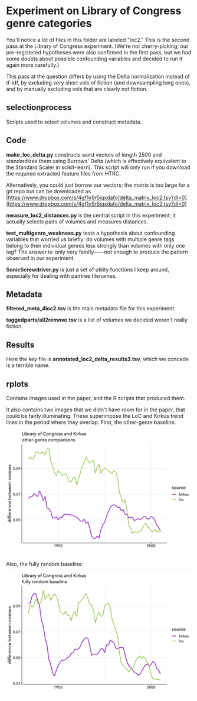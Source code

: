 Experiment on Library of Congress genre categories
==================================================

You'll notice a lot of files in this folder are labeled "loc2." This is the second pass at the Library of Congress experiment. (We're not cherry-picking; our pre-registered hypotheses were also confirmed in the first pass, but we had some doubts about possible confounding variables and decided to run it again more carefully.)

This pass at the question differs by using the Delta normalization instead of tf-idf, by excluding very short vols of fiction (and downsampling long ones), and by manually excluding vols that are clearly not fiction.

selectionprocess
----------------

Scripts used to select volumes and construct metadata.

Code
----

**make_loc_delta.py** constructs word vectors of length 2500 and standardizes them using Burrows' Delta (which is effectively equivalent to the Standard Scaler in scikit-learn). This script will only run if you download the required extracted feature files from HTRC.

Alternatively, you could just borrow our vectors; the matrix is too large for a git repo but can be downloaded as [https://www.dropbox.com/s/4gf1y9r5iqxdafo/delta_matrix_loc2.tsv?dl=0](https://www.dropbox.com/s/4gf1y9r5iqxdafo/delta_matrix_loc2.tsv?dl=0)

**measure_loc2_distances.py** is the central script in this experiment; it actually selects pairs of volumes and measures distances.

**test_multigenre_weakness.py** tests a hypothesis about confounding variables that worried us briefly: do volumes with multiple genre tags belong to their individual genres less strongly than volumes with only one tag? The answer is: only very faintly——not enough to produce the pattern observed in our experiment.

**SonicScrewdriver.py** is just a set of utility functions I keep around, especially for dealing with pairtree filenames.

Metadata
--------

**filtered_meta_4loc2.tsv** is the main metadata file for this experiment.

**taggedparts/all2remove.tsv** is a list of volumes we decided weren't really fiction.

Results
-------

Here the key file is **annotated_loc2_delta_results3.tsv**, which we concede is a terrible name.

rplots
------

Contains images used in the paper, and the R scripts that produced them.

It also contains two images that we didn't have room for in the paper, that could be fairly illuminating. These superimpose the LoC and Kirkus trend lines in the period where they overlap. First, the other-genre baseline.

![two superimposed trend lines, other-genre baseline](rplots/superimposed_othergenres.jpg)

Also, the fully random baseline:

![two superimposed trend lines, fully random baseline](rplots/superimposed_fullrandom.jpg)



